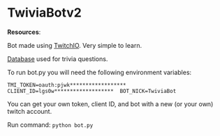 # TwiviaBotv2

**Resources**:

Bot made using [TwitchIO](https://twitchio.dev/en/latest/index.html). Very simple to learn.

[Database](https://opentdb.com/) used for trivia questions.

To run bot.py you will need the following environment variables:

`
TMI_TOKEN=oauth:pjwk****************** 
CLIENT_ID=lgs0w******************* 
BOT_NICK=TwiviaBot 
`

You can get your own token, client ID, and bot with a new (or your own) twitch account.

Run command: `python bot.py`
